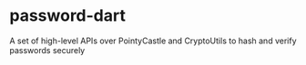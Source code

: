 # password-dart
A set of high-level APIs over PointyCastle and CryptoUtils to hash and verify passwords securely
